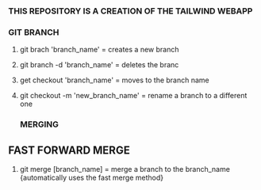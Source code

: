 ### THIS REPOSITORY IS A CREATION OF THE TAILWIND WEBAPP

### GIT BRANCH

1. git brach 'branch_name' = creates a new branch 
2. git branch -d 'branch_name' = deletes the branc
3. get checkout 'branch_name' = moves to the branch name
4. git checkout -m 'new_branch_name' = rename a branch to a different one

    ### MERGING 
## FAST FORWARD MERGE
1. git merge [branch_name] = merge a branch to the branch_name {automatically uses the fast merge method}